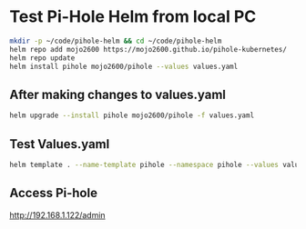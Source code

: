 # Test Pi-Hole Helm from local PC

```sh
mkdir -p ~/code/pihole-helm && cd ~/code/pihole-helm
helm repo add mojo2600 https://mojo2600.github.io/pihole-kubernetes/
helm repo update
helm install pihole mojo2600/pihole --values values.yaml
```

## After making changes to values.yaml

```sh
helm upgrade --install pihole mojo2600/pihole -f values.yaml
```

## Test Values.yaml

```sh
helm template . --name-template pihole --namespace pihole --values values.yaml --debug
```

## Access Pi-hole

<http://192.168.1.122/admin>
